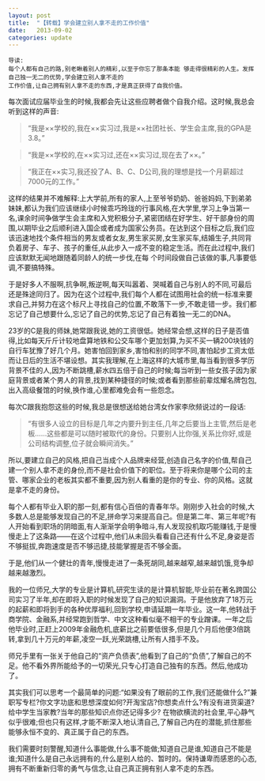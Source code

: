 ```yaml
---
layout: post
title:  "【转载】学会建立别人拿不走的工作价值"
date:   2013-09-02
categories: update
---
```


	导读:
	每个人都有自己的路,别老瞅着别人的精彩,以至于你忘了那条本能 够走得很精彩的人生。发挥自己独一无二的优势,学会建立别人拿不走的
	工作价值,让自己拥有别人拿不走的东西,才是真正获得了自我价值。

每次面试应届毕业生的时候,我都会先让这些应聘者做个自我介绍。这时候,我总会听到这样的声音:

>“我是××学校的,我在××实习过,我是××社团社长、学生会主席,我的GPA是3.8。”

>“我是××学校的,在××实习过,还在××实习过,现在去了××。”

>“我正在××实习,我还投了A、B、C、D公司,我的理想是找一个月薪超过7000元的工作。”

这样的结果并不难解释:上大学前,所有的家人,上至爷爷奶奶、爸爸妈妈,下到弟弟妹妹,都认为我们应该继续小时候乖巧玲珑的行事风格,在大学里,学习上争当第一名,课余时间争做学生会主席和入党积极分子,紧密团结在好学生、好干部身份的周围,以期毕业之后顺利进入国企或者成为国家公务员。在达到这个目标之后,我们应该迅速地找个条件相当的男友或者女友,男生家买房,女生家买车,结婚生子,共同背负着房子、车子、孩子的重任,从此步入一成不变的稳定生活。而在此过程中,我们应该默默无闻地跟随着同龄人的统一步伐,在每
个时间段做自己该做的事,凡事要低调,不要搞特殊。

于是好多人不服啊,抗争啊,叛逆啊,每天叫嚣着、哭喊着自己与别人的不同,可最后还是殊途同归了。因为在这个过程中,我们每个人都在试图用社会的统一标准来要求自己,并努力在这个标尺上寻找自己的位置,不敢落下一步,不敢走错一步。我们都忘记了自己想要什么,忘记了自己的优势,忘记了自己有着独一无二的DNA。

23岁的C是我的师妹,她常跟我说,她的工资很低。她经常会想,这样的日子是否值得,比如每天斤斤计较地盘算地铁和公交车哪个更加划算,为买不买一辆200块钱的自行车犹豫了好几个月。她害怕回到家乡,害怕和别的同学不同,害怕起步工资太低而让日后的生活不堪设想。其实我理解,在上海这样的大城市里,每当看到很多学历背景不佳的人,因为不断跳槽,薪水四五倍于自己的时候;每当听到一些女孩子因为家庭背景或者某个男人的背景,找到某种捷径的时候;或者看到那些前辈炫耀名牌包包,出入高级餐馆的时候,换作谁,心里都难免会有一些怨念。

每次C跟我抱怨这些的时候,我总是很想送给她台湾女作家李欣频说过的一段话:

>“有很多人设立的目标是几年之内要升到主任,几年之后要当上主管,然后是老板......这些都是可以随时被取代的身份。只要别人比你强,关系比你好,或是公司结构调整,位子就会瞬间消失。”

所以,要建立自己的风格,把自己当成个人品牌来经营,创造自己名字的价值,帮自己建一个别人拿不走的身份,而不是社会价值下的职位。至于将来你是哪个公司的主管、哪家企业的老板其实都不重要,因为别人看重的是你的专业、你的风格。这就是拿不走的身份。

每个人都有毕业入职的那一刻,都有信心百倍的青春年华。刚刚步入社会的时候,大多数人总是能够发现自己的不足,拼命学习来提高自己。但是第二年、第三年呢?有人开始看到职场的阴暗面,有人渐渐学会明争暗斗,有人发现投机取巧能赚钱,于是慢慢走上了这条路——在这个过程中,他们从未回头看看自己还有什么不足,身姿是否不够挺拔,奔跑速度是否不够迅捷,技能掌握是否不够全面。

于是,他们从一个健壮的青年,慢慢走进了一条死胡同,越来越窄,越来越饥饿,竞争却越来越激烈。

我的一位师兄,大学的专业是计算机,研究生读的是计算机智能,毕业前在著名跨国公司实习了半年,却在即将入职的时候发现了自己的知识漏洞。于是他放弃了18万元的起薪和即将到手的各种优厚福利,回到学校,申请延期一年毕业。这一年,他转战于商学院、金融系,并经常跑到哲学、中文这种看似毫不相干的专业蹭课。一年之后他毕业时,正赶上2009年金融危机,底薪比之前要低很多,但是几个月后他便3倍跳转,拿到几十万元的年薪,凌空一跃,光荣跳槽,让所有人措手不及。

师兄手里有一张关于他自己的“资产负债表”,他看到了自己的“负债”,了解自己的不足。他不看外界所能给予的一切荣光,只专心打造自己独有的东西。然后,他成功了。

其实我们可以思考一个最简单的问题:“如果没有了眼前的工作,我们还能做什么?”兼职写专栏?你文字功底和思想深度如何?开淘宝店?你想卖点什么?有没有进货渠道?给中学生当家教?当年的那些知识点你还记得多少?
在物欲横流的社会里,平心静气似乎很难;但也只有这样,才能不断深入地认清自己,了解自己内在的潜能,抓住那些能够永恒不变的、真正属于自己的东西。

我们需要时刻警醒,知道什么事能做,什么事不能做;知道自己是谁,知道自己不能是谁;知道什么是自己永远拥有的,什么是别人给的、暂时的。保持谦卑而感恩的心态,拥有不断重新归零的勇气与信念,让自己真正拥有别人拿不走的东西。